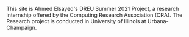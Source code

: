 This site is Ahmed Elsayed's DREU Summer 2021 Project, a research internship offered by the Computing Research Association (CRA). The Research project is conducted in University of Illinois at Urbana-Champaign.
